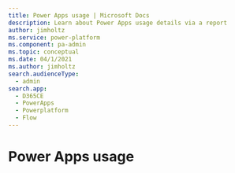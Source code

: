 ```yaml
---
title: Power Apps usage | Microsoft Docs
description: Learn about Power Apps usage details via a report
author: jimholtz
ms.service: power-platform
ms.component: pa-admin
ms.topic: conceptual
ms.date: 04/1/2021
ms.author: jimholtz
search.audienceType: 
  - admin
search.app:
  - D365CE
  - PowerApps
  - Powerplatform
  - Flow
---
```


# Power Apps usage